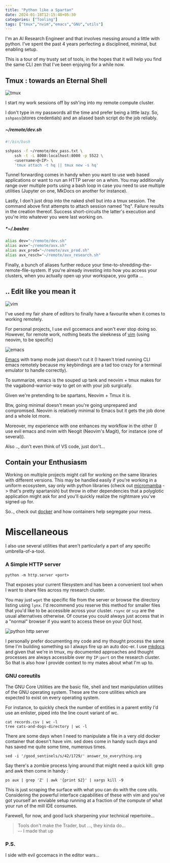```yaml
---
title: "Python like a Spartan"
date: 2024-01-18T12:15:48+05:30
categories: ["Tooling"]
tags: ["tmux","nvim","emacs","GNU","utils"]
---
```


I'm an AI Research Engineer and that involves messing around a little
with python. I've spent the past 4 years perfecting a disciplined,
minimal, but enabling setup.

This is a tour of my trusty set of tools, in the hopes that it will help
you find the same CLI zen that I've been enjoying for a while now.  

## Tmux : towards an Eternal Shell

![tmux](https://ik.imagekit.io/rajp152k/rpdev/setup/tmux.png)

I start my work sessions off by ssh'ing into my remote compute
cluster.  

I don't type in my passwords all the time and prefer being a little lazy.
So, `sshpass`(stores credentials) and an aliased bash script do the job reliably.

##### *~/remote/dev.sh*

``` bash
#!/bin/bash

sshpass -f ~/remote/dev_pass.txt \
	ssh -t -L 8000:localhost:8000 -p 5522 \
	<username>@<IP> \
	'tmux attach -t hq || tmux new -s hq'
```

Tunnel forwarding comes in handy when you want to use web based
applications or want to run an HTTP server on a whim. You may
additionally range over multiple ports using a bash loop in case you
need to use multiple utilities (Jupyter on one, MkDocs on another for
instance).  

Lastly, I don't just drop into the naked shell but into a tmux
session. The command above first attempts to attach session
named "hq". Failure results in the creation thereof. Success
short-circuits the latter's execution and you're into 
whatever you were last working on.  

##### *~/.bashrc

```bash
alias dev="~/remote/dev.sh"
alias avx="~/remote/avx.sh"
alias avx_prod="~/remote/avx_prod.sh"
alias avx_resch="~/remote/avx_research.sh"
```

Finally, a bunch of aliases further reduce your
time-to-shredding-the-remote-file-system. If you're already investing
into how you access your clusters, when you actually open up your
workspace, you gotta ...

## .. Edit like you mean it

![vim](https://ik.imagekit.io/rajp152k/rpdev/setup/vim.png)

I've used my fair share of editors to finally have a favourite when it
comes to working remotely.  

For personal projects, I use evil gccemacs and won't ever
stop doing so. However, for remote work, nothing beats the sleekness
of [vim](https://github.com/rajp152k/.cfg-nvim) (using neovim, to be specific)

![emacs](https://ik.imagekit.io/rajp152k/rpdev/setup/emacs.png)

[Emacs](https://github.com/rajp152k/emacs-configs) with tramp mode just doesn't cut it (I haven't tried running CLI
emacs remotely because my keybindings are a tad too crazy for a
terminal emulator to handle correctly).  

To summarize, emacs is the souped up tank and neovim + tmux makes for
the vagabond-warrior-way to get on with your job surgically.  

Given we're pretending to be spartans, Neovim + Tmux it is.  

Btw, going minimal doesn't mean you're going unprepared and
compromised. Neovim is relatively minimal to Emacs but it gets the
job done and a whole lot more.  

Moreover, my experience with one enhances my workflow in the
other (I use evil emacs and nvim with Neogit (Neovim's Magit), for
instance (one of several)).  

Also .., don't even think of VS code, just don't...  

## Contain your Enthusiasm

Working on multiple projects might call for working on the same libraries
with different versions. This may be handled easily if you're working
in a uniform ecosystem, say only with python libraries (check out
[micromamba](https://mamba.readthedocs.io/en/latest/user_guide/micromamba.html) -> that's pretty spartanish) but throw in other
dependencies that a polyglotic application might ask for and you'll quickly
realize the nightmare you've signed up for.  

So.., check out [docker](https://www.docker.com/) and how containers help segregate your mess.  

# Miscellaneous

I also use several utilities that aren't particularly a part of
any specific umbrella-of-a-tool.  

### A Simple HTTP server

```
python -m http.server <port>
```



That exposes your current filesystem and has been a convenient tool
when I want to share files across my research cluster.

You may just `wget` the specific file from the server or browse the 
directory listing using `lynx`. I'd recommend you reserve this method
for smaller files that you'd like to be accessible across
your cluster.  `rsync` or `scp` are the usual alternatives
otherwise. Of course you could always just access that in a "normal"
browser if you want to access these on your GUI host.  

![python http server](https://ik.imagekit.io/rajp152k/rpdev/setup/http-server.png)

I personally prefer documenting my code and my thought process the
same time I'm building something so I always fire up an auto doc-er.
 I use [mkdocs](https://www.mkdocs.org/) and given that we're in tmux, my
documented approaches and thought processes are always accessible
over my `IP:port` on the research cluster. So that is also how I
provide context to my mates about what I'm up to.  

### GNU coreutils

 The GNU Core Utilities are the basic file, shell and text manipulation utilities of the GNU operating system. These are the core utilities which are expected to exist on every operating system. 

For instance, to quickly check the number of entities in a parent entity I'd use an enlister, piped into the line count variant
of wc.

```
cat records.csv | wc -l
tree cats-and-dogs-directory | wc -l
```

There are some days when I need to manipulate a file in a very old
docker container that doesn't have vim. sed does come in handy such
days and has saved me quite some time, numerous times.

```
sed -i '/good_sentinels/s/42/1729/' answer_to_everything.org
```

Say there's a zombie process lying around
that might need a quick kill: grep and awk
then come in handy :

```
ps aux | grep 'Z' | awk '{print $2}' | xargs kill -9
```

This is just scraping the surface with what you can do with the core
utils. Considering the powerful interface capabilities of these with
vim and you've got yourself an enviable setup running at a fraction of
the compute of what your run of the mill IDE consumes.  

Farewell, for now, and good luck sharpening your technical repertoire...

> Tools don't make the Trader, but ..., they kinda do...  
> -- I made that up

### P.S.

I side with evil gccemacs in the editor wars...
